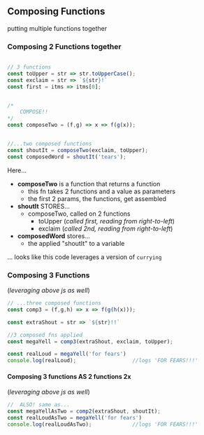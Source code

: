 ## Composing Functions
putting multiple functions together  


### Composing 2 Functions together
```js

// 3 functions
const toUpper = str => str.toUpperCase();
const exclaim = str => `${str}!`
const first = itms => itms[0];


/*
	COMPOSE!!
*/ 
const composeTwo = (f,g) => x => f(g(x));


//...two composed functions
const shoutIt = composeTwo(exclaim, toUpper);
const composedWord = shoutIt('tears');
```
Here...
 - **composeTwo** is a function that returns a function
   - this fn takes 2 functions and a value as parameters
   - the first 2 params, the functions, get assembled
 - **shoutIt** STORES...
   - composeTwo, called on 2 functions
     - toUpper (_called first, reading from right-to-left_)
     - exclaim (_called 2nd, reading from right-to-left_)
 - **composedWord** stores...
   - the applied "shoutIt" to a variable

... looks like this code leverages a version of `currying`


### Composing 3 Functions
(_leveraging above js as well_)
```js
// ...three composed functions
const comp3 = (f,g,h) => x => f(g(h(x)));

const extraShout = str => `${str}!!`

//3 composed fns applied
const megaYell = comp3(extraShout, exclaim, toUpper);

const realLoud = megaYell('for fears')
console.log(realLoud);					//logs 'FOR FEARS!!!'

```

#### Composing 3 functions AS 2 functions 2x
(_leveraging above js as well_)
```js
//  ALSO! same as...
const megaYellAsTwo = comp2(extraShout, shoutIt);
const realLoudAsTwo = megaYell('for fears')
console.log(realLoudAsTwo);				//logs 'FOR FEARS!!!'

```